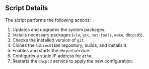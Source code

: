 
## Script Details

The script performs the following actions:

1. Updates and upgrades the system packages.
2. Installs necessary packages (`vim`, `gcc`, `net-tools`, `make`, `dhcpcd5`).
3. Checks the installed version of `git`.
4. Clones the `libiec61850` repository, builds, and installs it.
5. Enables and starts the `dhcpcd` service.
6. Configures a static IP address for `eth0`.
7. Restarts the `dhcpcd` service to apply the new configuration.
